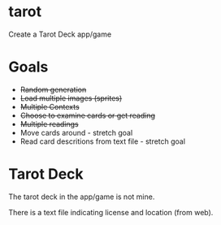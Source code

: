 tarot
=====

Create a Tarot Deck app/game

Goals
=====

* ~~Random generation~~
* ~~Load multiple images (sprites)~~
* ~~Multiple Contexts~~
* ~~Choose to examine cards or get reading~~
* ~~Multiple readings~~
* Move cards around - stretch goal
* Read card descritions from text file - stretch goal

Tarot Deck
==========

The tarot deck in the app/game is not mine.

There is a text file indicating license and location (from web).
